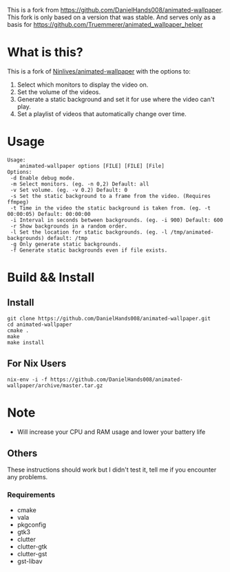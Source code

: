 
This is a fork from https://github.com/DanielHands008/animated-wallpaper.
This fork is only based on a version that was stable.
And serves only as a basis for https://github.com/Truemmerer/animated_wallpaper_helper

# What is this?

This is a fork of [Ninlives/animated-wallpaper](https://github.com/Ninlives/animated-wallpaper) with the options to:
1. Select which monitors to display the video on.
2. Set the volume of the videos.
3. Generate a static background and set it for use where the video can't play.
4. Set a playlist of videos that automatically change over time.  

# Usage

```shell
Usage:
	animated-wallpaper options [FILE] [FILE] [File]
Options:
 -d	Enable debug mode.
 -m	Select monitors. (eg. -n 0,2) Default: all
 -v	Set volume. (eg. -v 0.2) Default: 0
 -s	Set the static background to a frame from the video. (Requires ffmpeg)
 -t	Time in the video the static background is taken from. (eg. -t 00:00:05) Default: 00:00:00
 -i	Interval in seconds between backgrounds. (eg. -i 900) Default: 600
 -r	Show backgrounds in a random order.
 -l	Set the location for static backgrounds. (eg. -l /tmp/animated-backgrounds) default: /tmp
 -g	Only generate static backgrounds.
 -f	Generate static backgrounds even if file exists.
```

# Build && Install

## Install

```shell
git clone https://github.com/DanielHands008/animated-wallpaper.git
cd animated-wallpaper
cmake .
make
make install
```

## For Nix Users

```shell
nix-env -i -f https://github.com/DanielHands008/animated-wallpaper/archive/master.tar.gz
```

# Note

- Will increase your CPU and RAM usage and lower your battery life

## Others

These instructions should work but I didn't test it, tell me if you encounter any problems.

### Requirements

- cmake
- vala
- pkgconfig
- gtk3
- clutter 
- clutter-gtk
- clutter-gst
- gst-libav
